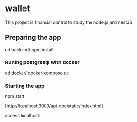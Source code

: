 # wallet

This project is financial control to study the node.js and nestJS

## Preparing the app

cd backend/
npm install

### Runing postgresql with docker

cd docker/
docker-compose up

### Starting the app

npm start

[http://localhost:3000/api-doc/static/index.html]

access localhost:
